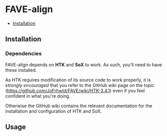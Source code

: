 # FAVE-align

* [Installation](#installation)

## Installation

### Dependencies

FAVE-align depends on **HTK** and **SoX** to work. 
As such, you'll need to have these installed.

As HTK requires modification of its source code to work properly, it is *strongly encouraged* that you refer to the GitHub wiki page on the topic (https://github.com/JoFrhwld/FAVE/wiki/HTK-3.4.1) even if you feel confident in what you're doing.

Otherwise the GitHub wiki contains the relevant documentation for the installation and configuration of HTK and SoX.

## Usage
